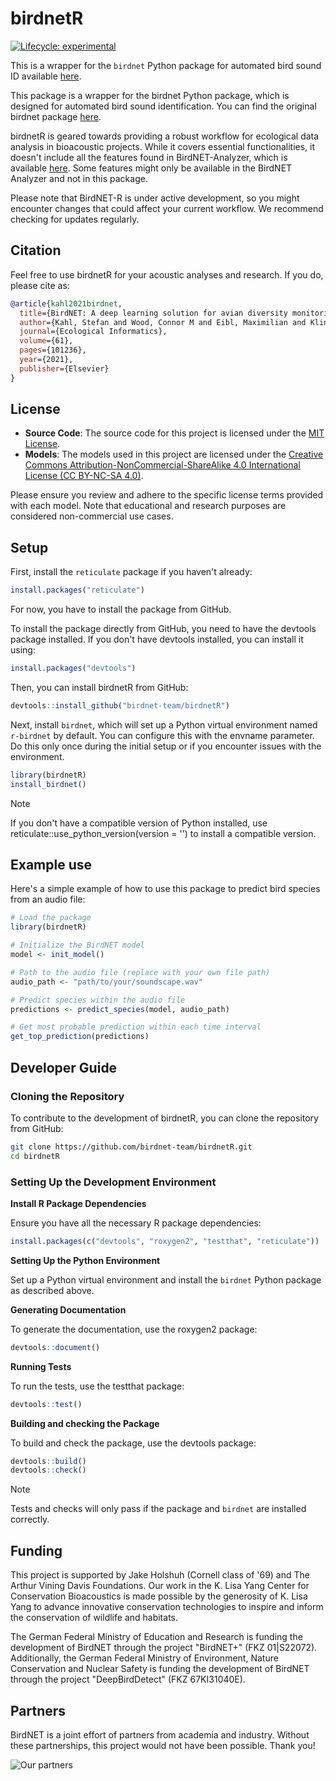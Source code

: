 # birdnetR

<!-- badges: start -->
[![Lifecycle: experimental](https://img.shields.io/badge/lifecycle-experimental-orange.svg)](https://lifecycle.r-lib.org/articles/stages.html#experimental)
<!-- badges: end -->

This is a wrapper for the `birdnet` Python package for automated bird sound ID available [here](https://github.com/birdnet-team/birdnet).


This package is a wrapper for the birdnet Python package, which is designed for automated bird sound identification. You can find the original birdnet package [here](https://github.com/birdnet-team/birdnet).

birdnetR is geared towards providing a robust workflow for ecological data analysis in bioacoustic projects. While it covers essential functionalities, it doesn't include all the features found in BirdNET-Analyzer, which is available [here](https://github.com/kahst/BirdNET-Analyzer). Some features might only be available in the BirdNET Analyzer and not in this package.

Please note that BirdNET-R is under active development, so you might encounter changes that could affect your current workflow. We recommend checking for updates regularly.




## Citation

Feel free to use birdnetR for your acoustic analyses and research. If you do, please cite as:

```bibtex
@article{kahl2021birdnet,
  title={BirdNET: A deep learning solution for avian diversity monitoring},
  author={Kahl, Stefan and Wood, Connor M and Eibl, Maximilian and Klinck, Holger},
  journal={Ecological Informatics},
  volume={61},
  pages={101236},
  year={2021},
  publisher={Elsevier}
}
```
## License

- **Source Code**: The source code for this project is licensed under the [MIT License](https://opensource.org/licenses/MIT).
- **Models**: The models used in this project are licensed under the [Creative Commons Attribution-NonCommercial-ShareAlike 4.0 International License (CC BY-NC-SA 4.0)](https://creativecommons.org/licenses/by-nc-sa/4.0/).

Please ensure you review and adhere to the specific license terms provided with each model. Note that educational and research purposes are considered non-commercial use cases.


## Setup

First, install the `reticulate` package if you haven't already:

```r
install.packages("reticulate")
```

For now, you have to install the package from GitHub. 

To install the package directly from GitHub, you need to have the devtools package installed. If you don't have devtools installed, you can install it using:

```r
install.packages("devtools")
```

Then, you can install birdnetR from GitHub:

```r
devtools::install_github("birdnet-team/birdnetR")
```

Next, install `birdnet`, which will set up a Python virtual environment named `r-birdnet` by default. You can configure this with the envname parameter. Do this only once during the initial setup or if you encounter issues with the environment.
```r
library(birdnetR)
install_birdnet()

```

> [!NOTE]
> If you don't have a compatible version of Python installed, use reticulate::use_python_version(version = '<version>') to install a compatible version.


## Example use

Here's a simple example of how to use this package to predict bird species from an audio file:

```r
# Load the package
library(birdnetR)

# Initialize the BirdNET model
model <- init_model()

# Path to the audio file (replace with your own file path)
audio_path <- "path/to/your/soundscape.wav"

# Predict species within the audio file
predictions <- predict_species(model, audio_path)

# Get most probable prediction within each time interval
get_top_prediction(predictions)

```

## Developer Guide

### Cloning the Repository

To contribute to the development of birdnetR, you can clone the repository from GitHub:

```sh
git clone https://github.com/birdnet-team/birdnetR.git
cd birdnetR
```

### Setting Up the Development Environment

**Install R Package Dependencies**

Ensure you have all the necessary R package dependencies:

```r
install.packages(c("devtools", "roxygen2", "testthat", "reticulate"))
```

**Setting Up the Python Environment**

Set up a Python virtual environment and install the `birdnet` Python package as described above.


**Generating Documentation**

To generate the documentation, use the roxygen2 package:

```r
devtools::document()
```

**Running Tests**

To run the tests, use the testthat package:

```r
devtools::test()
```

**Building and checking the Package**

To build and check the package, use the devtools package:

```r
devtools::build()
devtools::check()
```

> [!NOTE]
> Tests and checks will only pass if the package and `birdnet` are installed correctly.

## Funding

This project is supported by Jake Holshuh (Cornell class of '69) and The Arthur Vining Davis Foundations. Our work in the K. Lisa Yang Center for Conservation Bioacoustics is made possible by the generosity of K. Lisa Yang to advance innovative conservation technologies to inspire and inform the conservation of wildlife and habitats.

The German Federal Ministry of Education and Research is funding the development of BirdNET through the project "BirdNET+" (FKZ 01|S22072).
Additionally, the German Federal Ministry of Environment, Nature Conservation and Nuclear Safety is funding the development of BirdNET through the project "DeepBirdDetect" (FKZ 67KI31040E).

## Partners

BirdNET is a joint effort of partners from academia and industry.
Without these partnerships, this project would not have been possible.
Thank you!

![Our partners](https://tuc.cloud/index.php/s/KSdWfX5CnSRpRgQ/download/box_logos.png)
